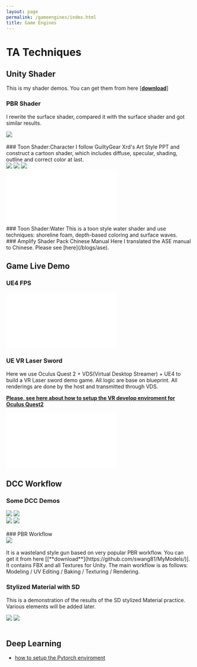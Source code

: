 ```yaml
---
layout: page
permalink: /gameengines/index.html
title: Game Engines
---
```


# TA Techniques

## Unity Shader

This is my shader demos. You can get them from here [[**download**](https://github.com/swang81/JackUnityShaders/)]

### PBR Shader
I rewrite the surface shader, compared it with the surface shader and got similar results.

<div >
<img src="/images/ge/gunPBR.jpg">
</div>

<br>
### Toon Shader:Character
I follow GuiltyGear Xrd's Art Style PPT and construct a cartoon shader, which includes diffuse, specular, shading, outline and correct color at last. 

<div class="third">
<img src="/images/ge/fight1.jpg">
<img src="/images/ge/fight2.jpg">
<img src="/images/ge/fight3.jpg">
</div>

<iframe src="//player.bilibili.com/player.html?bvid=BV1fh4y1V7gM&page=1" scrolling="no" border="0" frameborder="no" framespacing="0" allowfullscreen="true"> </iframe>

<br>
### Toon Shader:Water
This is a toon style water shader and use techniques: shoreline foam, depth-based coloring and surface waves.




<br>
### Amplify Shader Pack Chinese Manual
Here I translated the ASE manual to Chinese. Please see [here](/blogs/ase). 

## Game Live Demo
### UE4 FPS

<iframe src="//player.bilibili.com/player.html?bvid=BV1bP411k7mN&page=1&autoplay=0" scrolling="no" border="0" frameborder="no" framespacing="0" allowfullscreen="true"> </iframe>
<br>

### UE VR Laser Sword
Here we use Oculus Quest 2 + VDS(Virtual Desktop Streamer) + UE4 to build a VR Laser sword demo game.  All logic are base on blueprint. All renderings are done by the host and transmitted through VDS.

[**Please, see here about how to setup the VR develop enviroment for Oculus Quest2**](/blogs/quest2)

<iframe src="//player.bilibili.com/player.html?bvid=BV1Q94y1B7RT&page=1&autoplay=0" scrolling="no" border="0" frameborder="no" framespacing="0" allowfullscreen="true"> </iframe>

<br>

## DCC Workflow

### Some DCC Demos

<div class="second">
<img src="/images/ge/pbrgun1.jpg">
<img src="/images/ge/tower.jpg">
</div>
<div class="second">
<img src="/images/ge/plug.jpg">
<img src="/images/ge/girl.jpg">
</div>
<br>
### PBR Workflow

<div >
<img src="/images/ge/pbrgun2.jpg">
</div>

<br>
It is a wasteland style gun based on very popular PBR workflow. You can get it from here [[**download**](https://github.com/swang81/MyModels/)]. It contains FBX and all Textures for Unity. The main workflow is as follows: Modeling / UV Editing / Baking / Texturing / Rendering. 


### Stylized Material with SD

This is a demonstration of the results of the  SD stylized Material practice. Various elements will be added later. 
<div class="second">
<img src="/images/ge/sd1.jpg">
<img src="/images/ge/sd2.jpg">
</div>
<br>


## Deep Learning

- [how to setup the Pytorch enviroment](/blogs/buildpytorch)



